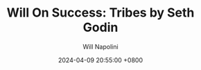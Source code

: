 ---
title: "Will On Success: Tribes by Seth Godin"
author: Will Napolini
date: 2024-04-09 20:55:00 +0800
categories: [Mindset, Book-summaries]
tags:
  [
    tribes,
    tribes-book-summary,
    seth-godin,
    leadership,
    marketing,
    social-movements,
    change-management,
    passion-economy,
    community-building,
    inspiring-leadership,
    creative-thinking,
    tribal-marketing,
    building-a-tribe,
    influential-leaders,
    finding-your-tribe
  ]
image: https://pbs.twimg.com/media/GO2IeZFWsAEWOZ8?format=jpg&name=large
alt: "Will On Success: Tribes by Seth Godin"
fallback:
  - 
  # Replace with the URL of your backup image
  -
  # Replace with the URL of your backup image
---